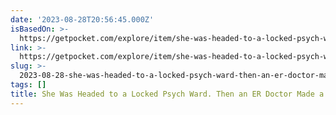 ```yaml
---
date: '2023-08-28T20:56:45.000Z'
isBasedOn: >-
  https://getpocket.com/explore/item/she-was-headed-to-a-locked-psych-ward-then-an-er-doctor-made-a-startling-discovery?utm_source=pocket-newtab-en-us
link: >-
  https://getpocket.com/explore/item/she-was-headed-to-a-locked-psych-ward-then-an-er-doctor-made-a-startling-discovery?utm_source=pocket-newtab-en-us
slug: >-
  2023-08-28-she-was-headed-to-a-locked-psych-ward-then-an-er-doctor-made-a-startling-d
tags: []
title: She Was Headed to a Locked Psych Ward. Then an ER Doctor Made a Startling D
---
```


